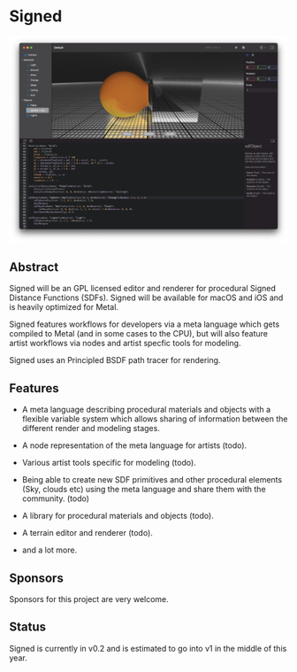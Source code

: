 # Signed

![screenshot](images/screen.png)

## Abstract

Signed will be an GPL licensed editor and renderer for procedural Signed Distance Functions (SDFs). Signed will be available for macOS and iOS and is heavily optimized for Metal.

Signed features workflows for developers via a meta language which gets compiled to Metal (and in some cases to the CPU), but will also feature artist workflows via nodes and artist specfic tools for modeling.

Signed uses an Principled BSDF path tracer for rendering.

## Features

* A meta language describing procedural materials and objects with a flexible variable system which allows sharing of information between the different render and modeling stages.

* A node representation of the meta language for artists (todo).

* Various artist tools specific for modeling (todo).

* Being able to create new SDF primitives and other procedural elements (Sky, clouds etc) using the meta language and share them with the community. (todo)

* A library for procedural materials and objects (todo).

* A terrain editor and renderer (todo).

* and a lot more.

## Sponsors

Sponsors for this project are very welcome.

## Status

Signed is currently in v0.2 and is estimated to go into v1 in the middle of this year.